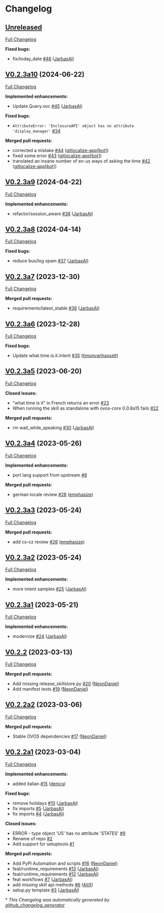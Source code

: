 # Changelog

## [Unreleased](https://github.com/OpenVoiceOS/skill-ovos-date-time/tree/HEAD)

[Full Changelog](https://github.com/OpenVoiceOS/skill-ovos-date-time/compare/V0.2.3a10...HEAD)

**Fixed bugs:**

- fix/today\_date [\#46](https://github.com/OpenVoiceOS/skill-ovos-date-time/pull/46) ([JarbasAl](https://github.com/JarbasAl))

## [V0.2.3a10](https://github.com/OpenVoiceOS/skill-ovos-date-time/tree/V0.2.3a10) (2024-06-22)

[Full Changelog](https://github.com/OpenVoiceOS/skill-ovos-date-time/compare/V0.2.3a9...V0.2.3a10)

**Implemented enhancements:**

- Update Query.voc [\#45](https://github.com/OpenVoiceOS/skill-ovos-date-time/pull/45) ([JarbasAl](https://github.com/JarbasAl))

**Fixed bugs:**

- `AttributeError: 'EnclosureAPI' object has no attribute 'display_manager'` [\#34](https://github.com/OpenVoiceOS/skill-ovos-date-time/issues/34)

**Merged pull requests:**

- corrected a mistake [\#44](https://github.com/OpenVoiceOS/skill-ovos-date-time/pull/44) ([gitlocalize-app[bot]](https://github.com/apps/gitlocalize-app))
- fixed some error [\#43](https://github.com/OpenVoiceOS/skill-ovos-date-time/pull/43) ([gitlocalize-app[bot]](https://github.com/apps/gitlocalize-app))
- translated an insane number of en-us ways of asking the time [\#42](https://github.com/OpenVoiceOS/skill-ovos-date-time/pull/42) ([gitlocalize-app[bot]](https://github.com/apps/gitlocalize-app))

## [V0.2.3a9](https://github.com/OpenVoiceOS/skill-ovos-date-time/tree/V0.2.3a9) (2024-04-22)

[Full Changelog](https://github.com/OpenVoiceOS/skill-ovos-date-time/compare/V0.2.3a8...V0.2.3a9)

**Implemented enhancements:**

- refactor/session\_aware [\#38](https://github.com/OpenVoiceOS/skill-ovos-date-time/pull/38) ([JarbasAl](https://github.com/JarbasAl))

## [V0.2.3a8](https://github.com/OpenVoiceOS/skill-ovos-date-time/tree/V0.2.3a8) (2024-04-14)

[Full Changelog](https://github.com/OpenVoiceOS/skill-ovos-date-time/compare/V0.2.3a7...V0.2.3a8)

**Fixed bugs:**

- reduce bus/log spam [\#37](https://github.com/OpenVoiceOS/skill-ovos-date-time/pull/37) ([JarbasAl](https://github.com/JarbasAl))

## [V0.2.3a7](https://github.com/OpenVoiceOS/skill-ovos-date-time/tree/V0.2.3a7) (2023-12-30)

[Full Changelog](https://github.com/OpenVoiceOS/skill-ovos-date-time/compare/V0.2.3a6...V0.2.3a7)

**Merged pull requests:**

- requirements/latest\_stable [\#36](https://github.com/OpenVoiceOS/skill-ovos-date-time/pull/36) ([JarbasAl](https://github.com/JarbasAl))

## [V0.2.3a6](https://github.com/OpenVoiceOS/skill-ovos-date-time/tree/V0.2.3a6) (2023-12-28)

[Full Changelog](https://github.com/OpenVoiceOS/skill-ovos-date-time/compare/V0.2.3a5...V0.2.3a6)

**Fixed bugs:**

- Update what.time.is.it.intent [\#35](https://github.com/OpenVoiceOS/skill-ovos-date-time/pull/35) ([timonvanhasselt](https://github.com/timonvanhasselt))

## [V0.2.3a5](https://github.com/OpenVoiceOS/skill-ovos-date-time/tree/V0.2.3a5) (2023-06-20)

[Full Changelog](https://github.com/OpenVoiceOS/skill-ovos-date-time/compare/V0.2.3a4...V0.2.3a5)

**Closed issues:**

- "what time is it" in French returns an error [\#23](https://github.com/OpenVoiceOS/skill-ovos-date-time/issues/23)
- When running the skill as standalone with ovos-core 0.0.8a15 fails [\#22](https://github.com/OpenVoiceOS/skill-ovos-date-time/issues/22)

**Merged pull requests:**

- rm wait\_while\_speaking [\#30](https://github.com/OpenVoiceOS/skill-ovos-date-time/pull/30) ([JarbasAl](https://github.com/JarbasAl))

## [V0.2.3a4](https://github.com/OpenVoiceOS/skill-ovos-date-time/tree/V0.2.3a4) (2023-05-26)

[Full Changelog](https://github.com/OpenVoiceOS/skill-ovos-date-time/compare/V0.2.3a3...V0.2.3a4)

**Implemented enhancements:**

- port lang support from upstream [\#8](https://github.com/OpenVoiceOS/skill-ovos-date-time/issues/8)

**Merged pull requests:**

- german locale review [\#28](https://github.com/OpenVoiceOS/skill-ovos-date-time/pull/28) ([emphasize](https://github.com/emphasize))

## [V0.2.3a3](https://github.com/OpenVoiceOS/skill-ovos-date-time/tree/V0.2.3a3) (2023-05-24)

[Full Changelog](https://github.com/OpenVoiceOS/skill-ovos-date-time/compare/V0.2.3a2...V0.2.3a3)

**Merged pull requests:**

- add cs-cz review [\#26](https://github.com/OpenVoiceOS/skill-ovos-date-time/pull/26) ([emphasize](https://github.com/emphasize))

## [V0.2.3a2](https://github.com/OpenVoiceOS/skill-ovos-date-time/tree/V0.2.3a2) (2023-05-24)

[Full Changelog](https://github.com/OpenVoiceOS/skill-ovos-date-time/compare/V0.2.3a1...V0.2.3a2)

**Implemented enhancements:**

- more intent samples [\#25](https://github.com/OpenVoiceOS/skill-ovos-date-time/pull/25) ([JarbasAl](https://github.com/JarbasAl))

## [V0.2.3a1](https://github.com/OpenVoiceOS/skill-ovos-date-time/tree/V0.2.3a1) (2023-05-21)

[Full Changelog](https://github.com/OpenVoiceOS/skill-ovos-date-time/compare/V0.2.2...V0.2.3a1)

**Implemented enhancements:**

- modernize [\#24](https://github.com/OpenVoiceOS/skill-ovos-date-time/pull/24) ([JarbasAl](https://github.com/JarbasAl))

## [V0.2.2](https://github.com/OpenVoiceOS/skill-ovos-date-time/tree/V0.2.2) (2023-03-13)

[Full Changelog](https://github.com/OpenVoiceOS/skill-ovos-date-time/compare/V0.2.2a2...V0.2.2)

**Merged pull requests:**

- Add missing release\_skillstore.py [\#20](https://github.com/OpenVoiceOS/skill-ovos-date-time/pull/20) ([NeonDaniel](https://github.com/NeonDaniel))
- Add manifest tests [\#19](https://github.com/OpenVoiceOS/skill-ovos-date-time/pull/19) ([NeonDaniel](https://github.com/NeonDaniel))

## [V0.2.2a2](https://github.com/OpenVoiceOS/skill-ovos-date-time/tree/V0.2.2a2) (2023-03-06)

[Full Changelog](https://github.com/OpenVoiceOS/skill-ovos-date-time/compare/V0.2.2a1...V0.2.2a2)

**Merged pull requests:**

- Stable OVOS dependencies [\#17](https://github.com/OpenVoiceOS/skill-ovos-date-time/pull/17) ([NeonDaniel](https://github.com/NeonDaniel))

## [V0.2.2a1](https://github.com/OpenVoiceOS/skill-ovos-date-time/tree/V0.2.2a1) (2023-03-04)

[Full Changelog](https://github.com/OpenVoiceOS/skill-ovos-date-time/compare/f4a9679c41c73fba0ada479afa61091f4f2712ef...V0.2.2a1)

**Implemented enhancements:**

- added italian [\#15](https://github.com/OpenVoiceOS/skill-ovos-date-time/pull/15) ([denics](https://github.com/denics))

**Fixed bugs:**

- remove holidays [\#10](https://github.com/OpenVoiceOS/skill-ovos-date-time/pull/10) ([JarbasAl](https://github.com/JarbasAl))
- fix imports [\#5](https://github.com/OpenVoiceOS/skill-ovos-date-time/pull/5) ([JarbasAl](https://github.com/JarbasAl))
- fix imports [\#4](https://github.com/OpenVoiceOS/skill-ovos-date-time/pull/4) ([JarbasAl](https://github.com/JarbasAl))

**Closed issues:**

- ERROR - type object 'US' has no attribute 'STATES' [\#9](https://github.com/OpenVoiceOS/skill-ovos-date-time/issues/9)
- Rename of repo [\#2](https://github.com/OpenVoiceOS/skill-ovos-date-time/issues/2)
- Add support for setuptools [\#1](https://github.com/OpenVoiceOS/skill-ovos-date-time/issues/1)

**Merged pull requests:**

- Add PyPI Automation and scripts [\#16](https://github.com/OpenVoiceOS/skill-ovos-date-time/pull/16) ([NeonDaniel](https://github.com/NeonDaniel))
- feat/runtime\_requirements [\#13](https://github.com/OpenVoiceOS/skill-ovos-date-time/pull/13) ([JarbasAl](https://github.com/JarbasAl))
- feat/runtime\_requirements [\#12](https://github.com/OpenVoiceOS/skill-ovos-date-time/pull/12) ([JarbasAl](https://github.com/JarbasAl))
- feat workflows [\#7](https://github.com/OpenVoiceOS/skill-ovos-date-time/pull/7) ([JarbasAl](https://github.com/JarbasAl))
- add missing skill api methods [\#6](https://github.com/OpenVoiceOS/skill-ovos-date-time/pull/6) ([AIIX](https://github.com/AIIX))
- setup.py template [\#3](https://github.com/OpenVoiceOS/skill-ovos-date-time/pull/3) ([JarbasAl](https://github.com/JarbasAl))



\* *This Changelog was automatically generated by [github_changelog_generator](https://github.com/github-changelog-generator/github-changelog-generator)*
